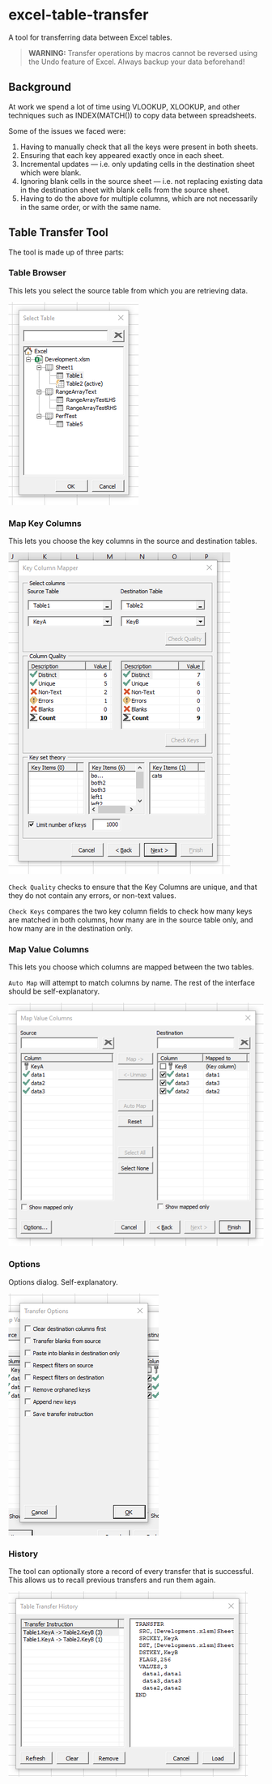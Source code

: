 # excel-table-transfer
A tool for transferring data between Excel tables.

> **WARNING:** Transfer operations by macros cannot be reversed using the Undo feature of Excel. Always backup your data beforehand!

## Background
At work we spend a lot of time using VLOOKUP, XLOOKUP, and other techniques such as INDEX(MATCH()) to copy data between spreadsheets. 

Some of the issues we faced were:

1. Having to manually check that all the keys were present in both sheets.
2. Ensuring that each key appeared exactly once in each sheet.
3. Incremental updates — i.e. only updating cells in the destination sheet which were blank.
4. Ignoring blank cells in the source sheet — i.e. not replacing existing data in the destination sheet with blank cells from the source sheet.
5. Having to do the above for multiple columns, which are not necessarily in the same order, or with the same name.

## Table Transfer Tool

The tool is made up of three parts:

### Table Browser

This lets you select the source table from which you are retrieving data. 

![Table browser](images/source-table.png)

### Map Key Columns

This lets you choose the key columns in the source and destination tables.

![Map Key Columns](images/key-mapping.png)

`Check Quality` checks to ensure that the Key Columns are unique, and that they do not contain any errors, or non-text values.

`Check Keys` compares the two key column fields to check how many keys are matched in both columns, how many are in the source table only, and how many are in the destination only.

### Map Value Columns

This lets you choose which columns are mapped between the two tables. 

`Auto Map` will attempt to match columns by name. The rest of the interface should be self-explanatory.

![Map Value Columns](images/value-mapping.png)

### Options

Options dialog. Self-explanatory.

![Options](images/options.png)

### History

The tool can optionally store a record of every transfer that is successful. This allows us to recall previous transfers and run them again.

![History](images/history.png)
